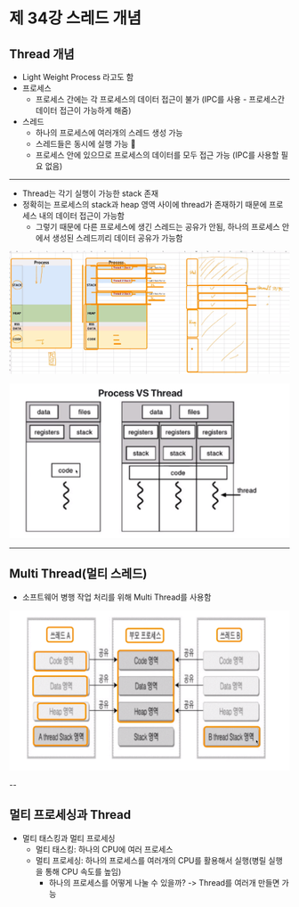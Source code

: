 # 제 34강 스레드 개념 
## Thread 개념 
- Light Weight Process 라고도 함 
- 프로세스 
  - 프로세스 간에는 각 프로세스의 데이터 접근이 불가 (IPC를 사용 - 프로세스간 데이터 접근이 가능하게 해줌)
- 스레드 
  - 하나의 프로세스에 여러개의 스레드 생성 가능 
  - 스레드들은 동시에 실행 가능 
  - 프로세스 안에 있으므로 프로세스의 데이터를 모두 접근 가능 (IPC를 사용할 필요 없음)

---

- Thread는 각기 실행이 가능한 stack 존재 
- 정확히는 프로세스의 stack과 heap 영역 사이에 thread가 존재하기 때문에 프로세스 내의 데이터 접근이 가능함 
  - 그렇기 때문에 다른 프로세스에 생긴 스레드는 공유가 안됨, 하나의 프로세스 안에서 생성된 스레드끼리 데이터 공유가 가능함 

![스레드](../img/thread.png)

![프로세스 vs 스레드](../img/process_vs_thread.png)

---
## Multi Thread(멀티 스레드)
- 소프트웨어 병행 작업 처리를 위해 Multi Thread를 사용함 

![멀티 스레드](../img/multi_thread.png)

--
## 멀티 프로세싱과 Thread 
- 멀티 태스킹과 멀티 프로세싱 
  - 멀티 태스킹: 하나의 CPU에 여러 프로세스 
  - 멀티 프로세싱: 하나의 프로세스를 여러개의 CPU를 활용해서 실행(병릴 실행을 통해 CPU 속도를 높임)
    - 하나의 프로세스를 어떻게 나눌 수 있을까? -> Thread를 여러개 만들면 가능  

